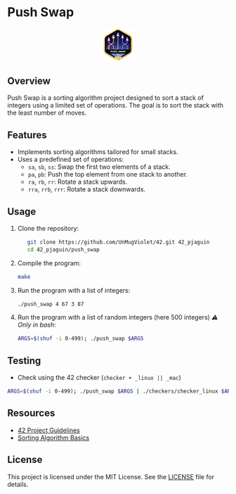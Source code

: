 # Push Swap

<p align="center">
	<img src="img/push_swapm.png" alt="Push Swap Badge" width="15%">
</p>


## Overview
Push Swap is a sorting algorithm project designed to sort a stack of integers using a limited set of operations. The goal is to sort the stack with the least number of moves.

## Features
- Implements sorting algorithms tailored for small stacks.
- Uses a predefined set of operations:
	- `sa`, `sb`, `ss`: Swap the first two elements of a stack.
	- `pa`, `pb`: Push the top element from one stack to another.
	- `ra`, `rb`, `rr`: Rotate a stack upwards.
	- `rra`, `rrb`, `rrr`: Rotate a stack downwards.

## Usage
1. Clone the repository:
	 ```bash
		git clone https://github.com/UnMugViolet/42.git 42_pjaguin
		cd 42_pjaguin/push_swap
	 ```
2. Compile the program:
	 ```bash
	 make
	 ```
3. Run the program with a list of integers:
	 ```bash
	 ./push_swap 4 67 3 87
	 ```
4. Run the program with a list of random integers (here 500 integers) _⚠️ Only in bash_:
	 ```bash
	 ARGS=$(shuf -i 0-499); ./push_swap $ARGS
	 ```

## Testing

- Check using the 42 checker (`checker + _linux || _mac`)
```bash
ARGS=$(shuf -i 0-499); ./push_swap $ARGS | ./checkers/checker_linux $ARGS
```

## Resources
- [42 Project Guidelines](https://projects.intra.42.fr)
- [Sorting Algorithm Basics](https://en.wikipedia.org/wiki/Sorting_algorithm)


## License

This project is licensed under the MIT License. See the [LICENSE](LICENSE) file for details.
